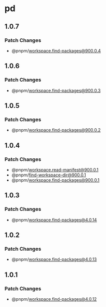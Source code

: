 # pd

## 1.0.7

### Patch Changes

- @pnpm/workspace.find-packages@900.0.4

## 1.0.6

### Patch Changes

- @pnpm/workspace.find-packages@900.0.3

## 1.0.5

### Patch Changes

- @pnpm/workspace.find-packages@900.0.2

## 1.0.4

### Patch Changes

- @pnpm/workspace.read-manifest@900.0.1
- @pnpm/find-workspace-dir@900.0.1
- @pnpm/workspace.find-packages@900.0.1

## 1.0.3

### Patch Changes

- @pnpm/workspace.find-packages@4.0.14

## 1.0.2

### Patch Changes

- @pnpm/workspace.find-packages@4.0.13

## 1.0.1

### Patch Changes

- @pnpm/workspace.find-packages@4.0.12

